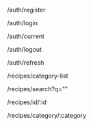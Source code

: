 <p>/auth/register</p>
<p>/auth/login</p>
<p>/auth/current</p>
<p>/auth/logout</p>
<p>/auth/refresh</p>

<p>/recipes/category-list</p>
<p>/recipes/search?q=""</p>
<p>/recipes/id/:id</p>
<p>/recipes/category/:category</p>
